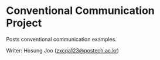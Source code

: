 # Conventional Communication Project
Posts conventional communication examples.

Writer: Hosung Joo (zxcqa123@postech.ac.kr)

